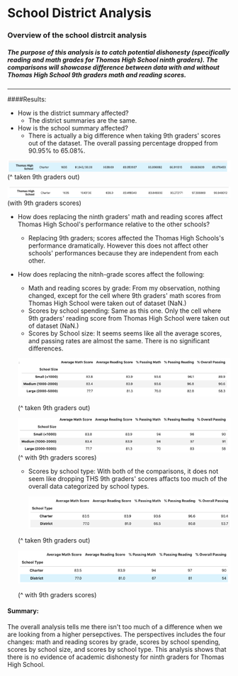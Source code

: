 # School District Analysis
### Overview of the school distrcit analysis
##### The purpose of this analysis is to catch potential dishonesty (specifically reading and math grades for Thomas High School ninth graders). The comparisons will showcase difference between data with and without Thomas High School 9th graders math and reading scores. 
--- 
####Results: 
- How is the district summary affected?
  - The district summaries are the same. 
- How is the school summary affected? 
  - There is actually a big difference when taking 9th graders' scores out of the dataset. The overall passing percentage dropped from 90.95% to 65.08%.


![NaN_school_summary.png](Resources/NaN_school_summary.png)
(^ taken 9th graders out)


![aN_school_summary.png](Resources/aN_school_summary.png)
(with 9th graders scores)

- How does replacing the ninth graders' math and reading scores affect Thomas High School's performance relative to the other schools?
  - Replacing 9th graders; scores affected the Thomas High Schools's performance dramatically. However this does not affect other schools' performances because they are independent from each other. 
- How does replacing the nitnh-grade scores affect the following:
  - Math and reading scores by grade: From my observation, nothing changed, except for the cell where 9th graders' math scores from Thomas High School were taken out of dataset (NaN.)
  - Scores by school spending: Same as this one. Only the cell where 9th graders' reading score from Thomas High School were taken out of dataset (NaN.)
  - Scores by School size: It seems seems like all the average scores, and passing rates are almost the same. There is no significant differences.

  ![school_size_NaN.png](Resources/school_size_NaN.png)
  
  (^ taken 9th graders out)
  
  ![school_size_aN.png](Resources/school_size_aN.png)
  (^ with 9th graders scores)
  
  - Scores by school type: With both of the comparisons, it does not seem like dropping THS 9th graders' scores affacts too much of the overall data categorized by school types. 

  
    ![type_NaN.png](Resources/type_NaN.png) 
    
  (^ taken 9th graders out)
  
  ![type_aN.png](Resources/type_aN.png)
  
  (^ with 9th graders scores)
 
 
 #### Summary:
 The overall analysis tells me there isn't too much of a difference when we are looking from a higher persepctives. The perspectives includes the four changes: math and reading scores by grade, scores by school spending, scores by school size, and scores by school type. This analysis shows that there is no evidence of academic dishonesty for ninth graders for Thomas High School. 

